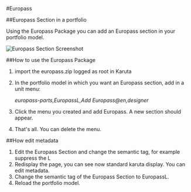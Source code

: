 #Europass

##Europass Section in a portfolio

Using the Europass Package you can add an Europass section in your portfolio model.

![Europass Section Screenshot](https://github.com/karutaproject/karuta-templates/blob/master/Europass/EuropassScreenshot.jpg "Europass Section Screenshot")

##How to use the Europass Package

1. import the europass.zip logged as root in Karuta
1. In the portfolio model in which you want an Europass section, add in a unit menu: 

    *europass-parts,EuropassL,Add Europass@en,designer*
1. Click the menu you created and add Europass. A new section should appear.
1. That's all. You can delete the menu.

##How edit metadata

1. Edit the Europass Section and change the semantic tag, for example suppress the L
2. Redisplay the page, you can see now standard karuta display. You can edit metadata.
3. Change the semantic tag of the Europass Section to EuropassL.
4. Reload the portfolio model.
